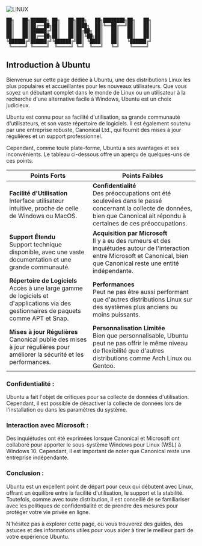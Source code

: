 ![LINUX](https://img.shields.io/badge/UBUNTU-orange)
```
██╗   ██╗██████╗ ██╗   ██╗███╗   ██╗████████╗██╗   ██╗
██║   ██║██╔══██╗██║   ██║████╗  ██║╚══██╔══╝██║   ██║
██║   ██║██████╔╝██║   ██║██╔██╗ ██║   ██║   ██║   ██║
██║   ██║██╔══██╗██║   ██║██║╚██╗██║   ██║   ██║   ██║
╚██████╔╝██████╔╝╚██████╔╝██║ ╚████║   ██║   ╚██████╔╝
 ╚═════╝ ╚═════╝  ╚═════╝ ╚═╝  ╚═══╝   ╚═╝    ╚═════╝ 
```
## Introduction à Ubuntu

Bienvenue sur cette page dédiée à Ubuntu, une des distributions Linux les plus populaires et accueillantes pour les nouveaux utilisateurs. Que vous soyez un débutant complet dans le monde de Linux ou un utilisateur à la recherche d'une alternative facile à Windows, Ubuntu est un choix judicieux.

Ubuntu est connu pour sa facilité d'utilisation, sa grande communauté d'utilisateurs, et son vaste répertoire de logiciels. Il est également soutenu par une entreprise robuste, Canonical Ltd., qui fournit des mises à jour régulières et un support professionnel.

Cependant, comme toute plate-forme, Ubuntu a ses avantages et ses inconvénients. Le tableau ci-dessous offre un aperçu de quelques-uns de ces points.

| Points Forts | Points Faibles |
|---|---|
| **Facilité d'Utilisation**<br>Interface utilisateur intuitive, proche de celle de Windows ou MacOS. | **Confidentialité**<br>Des préoccupations ont été soulevées dans le passé concernant la collecte de données, bien que Canonical ait répondu à certaines de ces préoccupations. |
| **Support Étendu**<br>Support technique disponible, avec une vaste documentation et une grande communauté. | **Acquisition par Microsoft**<br>Il y a eu des rumeurs et des inquiétudes autour de l'interaction entre Microsoft et Canonical, bien que Canonical reste une entité indépendante. |
| **Répertoire de Logiciels**<br>Accès à une large gamme de logiciels et d'applications via des gestionnaires de paquets comme APT et Snap. | **Performances**<br>Peut ne pas être aussi performant que d'autres distributions Linux sur des systèmes plus anciens ou moins puissants. |
| **Mises à jour Régulières**<br>Canonical publie des mises à jour régulières pour améliorer la sécurité et les performances. | **Personnalisation Limitée**<br>Bien que personnalisable, Ubuntu peut ne pas offrir le même niveau de flexibilité que d'autres distributions comme Arch Linux ou Gentoo. |

### Confidentialité :
Ubuntu a fait l'objet de critiques pour sa collecte de données d'utilisation. Cependant, il est possible de désactiver la collecte de données lors de l'installation ou dans les paramètres du système.

### Interaction avec Microsoft :
Des inquiétudes ont été exprimées lorsque Canonical et Microsoft ont collaboré pour apporter le sous-système Windows pour Linux (WSL) à Windows 10. Cependant, il est important de noter que Canonical reste une entreprise indépendante.

### Conclusion :
Ubuntu est un excellent point de départ pour ceux qui débutent avec Linux, offrant un équilibre entre la facilité d'utilisation, le support et la stabilité. Toutefois, comme avec toute distribution, il est conseillé de se familiariser avec les politiques de confidentialité et de prendre des mesures pour protéger votre vie privée en ligne.

N'hésitez pas à explorer cette page, où vous trouverez des guides, des astuces et des informations utiles pour vous aider à tirer le meilleur parti de votre expérience Ubuntu.
